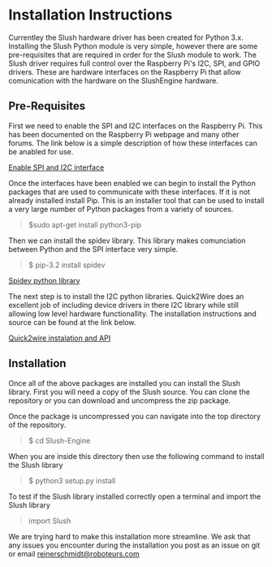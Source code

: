 Installation Instructions
=========================

Currentley the Slush hardware driver has been created for Python 3.x. Installing the Slush Python module is very simple, however there are some pre-requisites that are required in order for the Slush module to work. The Slush driver requires full control over the Raspberry Pi's I2C, SPI, and GPIO drivers. These are hardware interfaces on the Raspberry Pi that allow comunication with the hardware on the SlushEngine hardware.

Pre-Requisites
--------------

First we need to enable the SPI and I2C interfaces on the Raspberry Pi. This has been documented on the Raspberry Pi webpage and many other forums. The link below is a simple description of how these interfaces can be anabled for use.

[Enable SPI and I2C interface](https://blogs.oracle.com/atael/entry/i2c_and_spi_on_raspberry)

Once the interfaces have been enabled we can begin to install the Python packages that are used to communicate with these interfaces. If it is not already installed install Pip. This is an installer tool that can be used to install a very large number of Python packages from a variety of sources.

>$sudo apt-get install python3-pip

Then we can install the spidev library. This library makes comunciation between Python and the SPI interface very simple.

>$ pip-3.2 install spidev

[Spidev python library](https://pypi.python.org/pypi/spidev)

The next step is to install the I2C python libraries. Quick2Wire does an excellent job of including device drivers in there I2C library while still allowing low level hardware functionallity. The installation instructions and source can be found at the link below.

[Quick2wire instalation and API](https://github.com/quick2wire/quick2wire-python-api)

Installation
------------

Once all of the above packages are installed you can install the Slush library. First you will need a copy of the Slush source. You can clone the repository or you can download and uncompress the zip package.

Once the package is uncompressed you can navigate into the top directory of the repository.

>$ cd Slush-Engine

When you are inside this directory then use the following command to install the Slush library

>$ python3 setup.py install

To test if the Slush library installed correctly open a terminal and import the Slush library

>import Slush


We are trying hard to make this installation more streamline. We ask that any issues you encounter during the installation you post as an issue on git or email reinerschmidt@roboteurs.com
